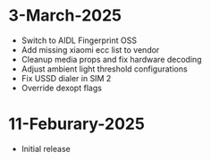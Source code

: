 # 3-March-2025
- Switch to AIDL Fingerprint OSS
- Add missing xiaomi ecc list to vendor
- Cleanup media props and fix hardware decoding
- Adjust ambient light threshold configurations
- Fix USSD dialer in SIM 2
- Override dexopt flags

# 11-Feburary-2025
- Initial release
